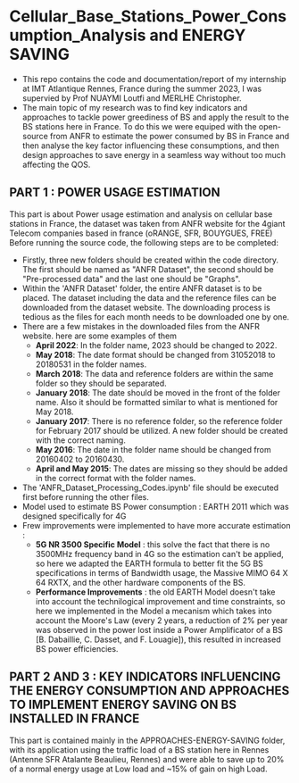 # Cellular_Base_Stations_Power_Consumption_Analysis and ENERGY SAVING
* This repo contains the code and documentation/report of my internship at IMT Atlantique Rennes, France during the summer 2023, I was supervied by Prof NUAYMI Loutfi and MERLHE Christopher.
* The main topic of my research was to find key indicators and approaches to tackle power greediness of BS and apply the result to the BS stations here in France.
  To do this we were equiped with the open-source from ANFR to estimate the power consumed by BS in France and then analyse the key factor influencing these consumptions, and then design approaches to save energy in a seamless way without too much affecting the QOS.

## PART 1 :  POWER USAGE ESTIMATION
This part is about Power usage estimation and analysis on cellular base stations in France, the dataset was taken from ANFR website for the 4giant  Telecom companies based in france (oRANGE, SFR, BOUYGUES, FREE)
Before running the source code, the following steps are to be completed:

* Firstly, three new folders should be created within the code directory. The first should be named as "ANFR Dataset", the second should be "Pre-processed data" and the last one should be "Graphs".
* Within the 'ANFR Dataset' folder, the entire ANFR dataset is to be placed. The dataset including the data and the reference files can be downloaded from the dataset website. The downloading process is tedious as the files for each month needs to be downloaded one by one.
* There are a few mistakes in the downloaded files from the ANFR website. here are some examples of them
    * **April 2022**: In the folder name, 2023 should be changed to 2022.
    * **May 2018**: The date format should be changed from 31052018 to 20180531 in the folder names.
    * **March 2018**: The data and reference folders are within the same folder so they should be separated.
    * **January 2018**: The date should be moved in the front of the folder name. Also it should be formatted similar to what is mentioned for May 2018.
    * **January 2017**: There is no reference folder, so the reference folder for February 2017 should be utilized. A new folder should be created with the correct naming.
    * **May 2016**: The date in the folder name should be changed from 20160402 to 20160430.
    * **April and May 2015**: The dates are missing so they should be added in the correct format with the folder names.
* The 'ANFR_Dataset_Processing_Codes.ipynb' file should be executed first before running the other files.
* Model used to estimate BS Power consumption : EARTH 2011 which was designed specifically for 4G
* Frew improvements were implemented to have more accurate estimation :
     * **5G NR 3500 Specific Model** : this solve the fact that there is no 3500MHz frequency band in 4G so the estimation can't be applied, so here we adapted the EARTH formula to better fit the 5G BS specifications in terms of Bandwidth usage, the Massive MIMO 64 X 64 RXTX, and the other hardware components of the BS.
     * **Performance Improvements** : the old EARTH Model doesn't take into account the technilogical improvement and time constraints, so here we implemented in the Model a mecanism which takes into account the Moore's Law (every 2 years, a reduction of 2% per year was observed in the power lost inside a Power Amplificator of a BS [B. Dabaillie, C. Dasset, and F. Louagie]), this resulted in increased BS power efficiencies.

## PART 2 AND 3 : KEY INDICATORS INFLUENCING THE ENERGY CONSUMPTION AND APPROACHES TO IMPLEMENT ENERGY SAVING ON BS INSTALLED IN FRANCE
This part is contained mainly in the APPROACHES-ENERGY-SAVING folder, with its application using the traffic load of a BS station here in Rennes (Antenne SFR Atalante Beaulieu, Rennes) and were able to save up to 20% of a normal energy usage at Low load and ~15% of gain on high Load.
       
